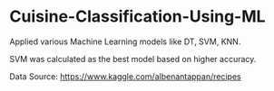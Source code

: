 # Cuisine-Classification-Using-ML

Applied various Machine Learning models like DT, SVM, KNN.

SVM was calculated as the best model based on higher accuracy.

Data Source: https://www.kaggle.com/albenantappan/recipes
